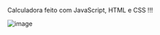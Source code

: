 Calculadora feito com JavaScript, HTML e CSS !!!




![image](https://github.com/user-attachments/assets/5cd350b0-d1d8-4531-9545-f5e55a38a51f)
